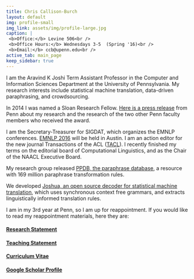 ```yaml
---
title: Chris Callison-Burch
layout: default
img: profile-small
img_link: assets/img/profile-large.jpg
caption: |
 <b>Office:</b> Levine 506<br />
 <b>Office Hours:</b> Wednesdays 3-5  (Spring '16)<br />
 <b>Email:</b> ccb@upenn.edu<br />
active_tab: main_page 
keep_sidebar: true 
---
```





I am the Aravind K Joshi Term Assistant Professor in the Computer and Information Sciences Department at the University of Pennsylvania. My research interests include statistical machine translation, data-driven paraphrasing, and crowdsourcing.

In 2014 I was named a Sloan Research Fellow. [Here is a press release](http://www.upenn.edu/pennnews/news/three-penn-researchers-awarded-sloan-fellowships) from Penn about my research and the research of the two other Penn faculty members who received the award.

I am the Secretary-Treasurer for SIGDAT, which organizes the EMNLP conferences.  [EMNLP 2016](http://www.emnlp2016.net) will be held in Austin. I am an action editor for the new journal Transactions of the ACL ([TACL](http://www.transacl.org)). I recently finished my terms on the editorial board of Computational Linguistics, and as the Chair of the NAACL Executive Board.

My research group released [PPDB, the paraphrase database](http://paraphrase.org/), a resource with 169 million paraphrase transformation rules.

We developed [Joshua, an open source decoder for statistical machine translation](http://joshua-decoder.org/), which uses synchronous context free grammars, and extracts linguistically informed translation rules. 

I am in my 3rd year at Penn, so I am up for reappointment.  If you would like to read my reappointment materials, here they are:
<h4><a href="research-statement.html" class="label label-success">Research Statement</a></h4>
<h4><a href="teaching-statement.html" class="label label-primary">Teaching Statement</a></h4>
<h4><a href="resume.html" class="label label-info">Curriculum Vitae</a></h4>
<h4><a href="https://scholar.google.com/citations?user=nv-MV58AAAAJ&hl=en" class="label label-warning">Google Scholar Profile</a></h4>